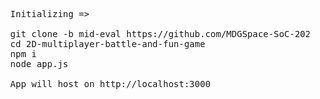 <pre>
   Initializing =>

   git clone -b mid-eval https://github.com/MDGSpace-SoC-2023/2D-multiplayer-battle-and-fun-game.git
   cd 2D-multiplayer-battle-and-fun-game
   npm i
   node app.js

   App will host on http://localhost:3000

</pre>